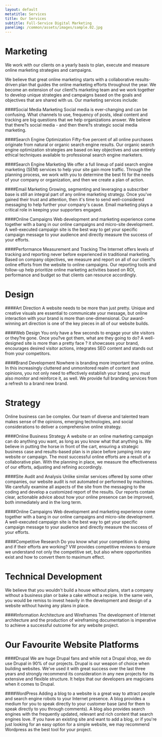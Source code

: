 ```yaml
---
layout: default
metatitle: Services
title: Our Services
subtitle: Full-Service Digital Marketing
panelimg: /common/assets/images/sample.02.jpg
---
```


Marketing
=========
We work with our clients on a yearly basis to plan, execute and measure online marketing strategies and campaigns. 

We believe that great online marketing starts with a collaborative results-driven plan that guides the online marketing efforts throughout the year. We become an extension of our client?s marketing team and we work together to develop unique strategies and campaigns based on the goals and objectives that are shared with us. Our marketing services include:

####Social Media Marketing
Social media is ever-changing and can be confusing. What channels to use, frequency of posts, ideal content and tracking are big questions that we help organizations answer.  We believe that there?s social media - and then there?s strategic social media marketing.

####Search Engine Optimization
Fifty-five percent of all online purchases originate from natural or organic search engine results. Our organic search engine optimization strategies are based on key objectives and use entirely ethical techniques available to professional search engine marketers.

####Search Engine Marketing
We offer a full lineup of paid search engine marketing (SEM) services to help your site gain more traffic. Through the planning process, we work with you to determine the best fit for the needs of your company or organization, and then we create a plan of action.

####Email Marketing
Growing, segmenting and leveraging a subscriber base is still an integral part of any online marketing strategy. Once you've gained their trust and attention, then it's time to send well-considered messaging to help further your company's cause. Email marketing plays a critical role in keeping your supporters engaged.

####Online Campaigns
Web development and marketing experience come together with a bang in our online campaigns and micro-site development. A well-executed campaign site is the best way to get your specific campaign message to your audience and directly measure the success of your efforts.

####Performance Measurement and Tracking
The Internet offers levels of tracking and reporting never before experienced in traditional marketing.  Based on company objectives, we measure and report on all of our client?s online efforts from the website to online campaigns. Our reporting tools and follow-up help prioritize online marketing activities based on ROI, performance and budget so that clients can resource accordingly.

Design
======

####Art Direction
A website needs to be more than just pretty. Unique and creative visuals are essential to communicate your message, but online interaction with your brand is more than one-dimensional. Our award-winning art direction is one of the key pieces in all of our website builds.

####Web Design
You only have a few seconds to engage your site visitors or they?re gone. Once you?ve got them, what are they going to do? A well-designed site is more than a pretty face ? it showcases your brand, encourages desired visitor actions, integrates SEO content and stands out from your competitors.

####Brand Development
Nowhere is branding more important than online. In this increasingly cluttered and unmonitored realm of content and opinions, you not only need to effectively establish your brand, you must also monitor and reinforce it, as well. We provide full branding services from a refresh to a brand new brand.

Strategy
=========

Online business can be complex. Our team of diverse and talented team makes sense of the opinions, emerging technologies, and social considerations to deliver a comprehensive online strategy.

####Online Business Strategy
A website or an online marketing campaign can do anything you want, as long as you know what that anything is. We believe in putting the horse in front of the cart, ensuring a strategic business case and results-based plan is in place before jumping into any website or campaign. The most successful online efforts are a result of a collaborative plan. With the planning in place, we measure the effectiveness of our efforts, adjusting and refining accordingly. 

####Site Audit and Analysis
Unlike similar services offered by some other companies, our website audit is not automated or performed by machines. We carefully examine all aspects of the site from the messaging to the coding and develop a customized report of the results. Our reports contain clear, actionable advice about how your online presence can be improved, both immediately and in the long term.

####Online Campaigns 
Web development and marketing experience come together with a bang in our online campaigns and micro-site development. A well-executed campaign site is the best way to get your specific campaign message to your audience and directly measure the success of your efforts.

####Competitive Research
Do you know what your competition is doing and if their efforts are working? VW  provides competitive reviews to ensure we understand not only the competitive set, but also where opportunities exist and how to convert them to maximum effect.

Technical Development
=====================

We believe that you wouldn't build a house without plans, start a company without a business plan or bake a cake without a recipie. In the same vein, you would be remiss to invest heavily in the development and design of a website without having any plans in place. 

####Information Architecture and Wireframes
The development of Internet architecture and the production of wireframing documentation is imperative to achieve a successful outcome for any website project.

Our Favourite Website Platforms
===============================

####Drupal
We are huge Drupal fans and while not a Drupal shop, we do use Drupal in 90% of our projects. Drupal is our weapon of choice when building websites. We've used it with great success over the last three years and strongly recommend its consideration in any new projects for its extensive and flexible structure. It helps that our developers are magicians when it comes to Drupal.

####WordPress
Adding a blog to a website is a great way to attract people and search engine robots to your Internet presence. A blog provides a medium for you to speak directly to your customer base (and for them to speak directly to you through comments). A blog also provides search engines with the frequently updated, relevant and rich content that search engines love. If you have an existing site and want to add a blog, or if you're just looking for an easy option for a simple website, we may recommend Wordpress as the best tool for your project.